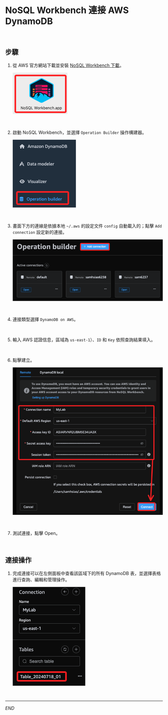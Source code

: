 # NoSQL Workbench 連接 AWS DynamoDB

<br>

## 步驟

1. 從 AWS 官方網站下載並安裝 [NoSQL Workbench 下載](https://docs.aws.amazon.com/zh_tw/amazondynamodb/latest/developerguide/workbench.settingup.html)。

    ![](images/img_47.png)

<br>

2. 啟動 NoSQL Workbench，並選擇 `Operation Builder` 操作構建器。

    ![](images/img_48.png)

<br>

3. 畫面下方的連線是依據本地 `~/.aws` 的設定文件 `config` 自動載入的；點擊 `Add connection` 設定新的連接。

    ![](images/img_49.png)

<br>

4. 連接類型選擇 `DynamoDB on AWS`。

<br>

5. 輸入 AWS 認證信息，區域為 `us-east-1`）、`ID` 和 `Key` 依照查詢結果填入。

<br>

6. 點擊建立。

    ![](images/img_50.png)

<br>

7. 測試連接，點擊 Open。

<br>

## 連接操作

1. 完成連接可以在左側面板中查看該區域下的所有 DynamoDB 表，並選擇表格進行查詢、編輯和管理操作。

    ![](images/img_51.png)

<br>

___

_END_